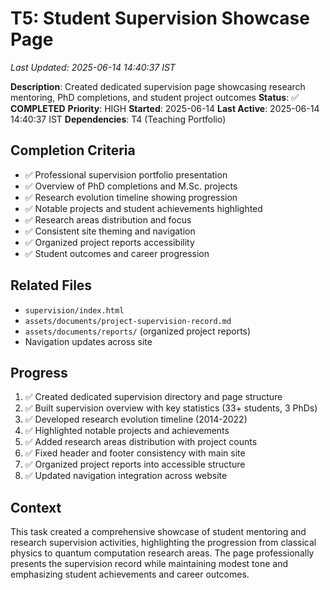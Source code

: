 # T5: Student Supervision Showcase Page
*Last Updated: 2025-06-14 14:40:37 IST*

**Description**: Created dedicated supervision page showcasing research mentoring, PhD completions, and student project outcomes
**Status**: ✅ **COMPLETED**
**Priority**: HIGH
**Started**: 2025-06-14
**Last Active**: 2025-06-14 14:40:37 IST
**Dependencies**: T4 (Teaching Portfolio)

## Completion Criteria
- ✅ Professional supervision portfolio presentation
- ✅ Overview of PhD completions and M.Sc. projects
- ✅ Research evolution timeline showing progression
- ✅ Notable projects and student achievements highlighted
- ✅ Research areas distribution and focus
- ✅ Consistent site theming and navigation
- ✅ Organized project reports accessibility
- ✅ Student outcomes and career progression

## Related Files
- `supervision/index.html`
- `assets/documents/project-supervision-record.md`
- `assets/documents/reports/` (organized project reports)
- Navigation updates across site

## Progress
1. ✅ Created dedicated supervision directory and page structure
2. ✅ Built supervision overview with key statistics (33+ students, 3 PhDs)
3. ✅ Developed research evolution timeline (2014-2022)
4. ✅ Highlighted notable projects and achievements
5. ✅ Added research areas distribution with project counts
6. ✅ Fixed header and footer consistency with main site
7. ✅ Organized project reports into accessible structure
8. ✅ Updated navigation integration across website

## Context
This task created a comprehensive showcase of student mentoring and research supervision activities, highlighting the progression from classical physics to quantum computation research areas. The page professionally presents the supervision record while maintaining modest tone and emphasizing student achievements and career outcomes.
